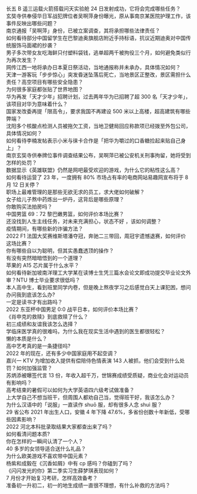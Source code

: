 长五 B 遥三运载火箭搭载问天实验舱 24 日发射成功，它将会完成哪些任务？  
玄奘寺供奉侵华日军战犯牌位者吴啊萍身份曝光，原从事南京某医院护理工作，该事件反映出哪些问题？  
南京通报「吴啊萍」身份，已被立案调查，其将承担哪些法律责任？  
如何看待部分中国留学生在巴黎迪奥旗舰店附近手持标语，抗议近期迪奥对中国传统服饰马面裙的抄袭？  
男子多次带女友吃海鲜只付塑料袋钱，逃单超两千被拘役三个月，如何避免类似行为再次发生？  
网传江西一地将承办日本夏日祭活动，当地通报称并未承办，具体情况如何？  
天津一游客玩「步步惊心」突发昏迷坠落后死亡，当地景区正整改，景区需担什么责任？高空项目有哪些安全隐患？  
为何很多家庭都张贴了世界地图？  
华为再发「天才少年」招聘计划，过去两年华为已招聘了超 300 名「天才少年」，该项目对华为意味着什么？  
国家发改委再提「限高令」，要求我国不再建设 500 米以上高楼，超高建筑有哪些弊端？  
沈阳多个核酸点检测人员被拖欠工资，当地卫健局回应称款项已经拨至外包公司，具体情况如何？  
如何看待李楠发帖表示小米与徕卡合作是「把华为嚼过的口香糖捡起来贴自己身上」？  
南京玄奘寺供奉牌位事件调查结果公布，吴啊萍已被公安机关刑事拘留，她将受到怎样的处罚？  
数据显示《英雄联盟》仍然是网吧最受欢迎的游戏，为什么它的粘性这么高？  
如何看待运营了 23 年，一度拥有 80% 市场占有率的电商网站易趣网宣布将于 8 月 12 日关停？  
职场上最难管理的是那些无欲无求的员工，求大佬如何破解？  
女子给儿子熬中药炼出一炉丹，这背后是哪些原理？  
你敢购买法拍房吗？  
中国男篮 69：72 黎巴嫩男篮，如何评价本场比赛？  
还没找到人生主线任务，对未来充满担心，状态不好 ，该如何调整？  
疫情期间，有哪些新的诈骗方法？  
2022 F1 法国大奖赛维斯塔潘夺冠，奔驰二三带回，周冠宇遗憾退赛，如何评价这场比赛？  
你有哪些自以为聪明，但其实愚蠢透顶的操作？  
有没有突然暗暗悟到的一个道理？  
苹果的 A15 芯片属于什么水平？  
如何看待新加坡南洋理工大学某在读博士生凭三篇水会论文即成功提交毕业论文外审？NTU 博士毕业要求很低吗？  
本人高中生，看到班里同学内卷，但是晚上熬夜学习之后感觉白天上课犯困，想问办问我到底该怎么办?  
一定是读书才有出路吗？  
2022 东亚杯中国男足 0:0 战平日本，如何评价本场比赛？  
《肖申克的救赎》到底救赎了什么？  
初三成绩和友谊我该怎么选择？  
学临床医学真的很难吗，为什么我在现实生活中遇到的医生都很轻松？  
懒的本质是什么？  
高中艺考真的是一条捷径吗?  
2022 年的现在，还有多少中国家庭用不起空调？  
嘉兴一 KTV 为增加收入提供有偿陪侍色情表演 143 人被抓，他们会受到什么处罚？如何加强监管？  
苏炳添被曝签代言 13 份，年收入超千万，世锦赛成绩受质疑，商业化会对运动员有影响吗？  
高考结束的暑假可以如何为大学英语四六级考试做准备？  
上大学自己不想当班干，但周围人都劝自己当，觉得班干好，我该怎么办？  
为什么汉语中的「说服」一直读作 shuō 服，却有很多人念 shuì 服？  
29 省公布 2021 年出生人口，安徽 4 年下降 47.6%，多省份创数十年新低，受哪些因素影响？  
2022 河北本科批录取结果大家都查出来了吗？  
如何看清问题本质?  
你在怎样的一瞬间认清了一个人？  
40 多岁的女领导适合送什么礼品？  
为什么欧美游戏不喜欢带中国元素？  
杨紫和成毅在《沉香如屑》中有 cp 感吗？你磕到了吗？  
《闪闪发光的你》第二季实习生薛梦琪表现如何？  
7 月份才开始复习考研，怎样高效备考？  
准备初一升初二，初一的地生成绩一直很不理想，有什么补救的方法吗？  
